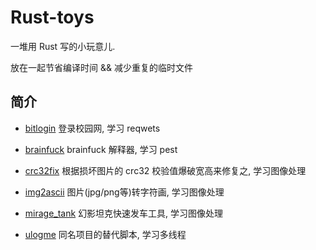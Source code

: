# Rust-toys

一堆用 Rust 写的小玩意儿.

放在一起节省编译时间 && 减少重复的临时文件



## 简介

+ [bitlogin](./bitlogin) 登录校园网, 学习 reqwets

+ [brainfuck](./brainfuck) brainfuck 解释器, 学习 pest

+ [crc32fix](./crc32fix) 根据损坏图片的 crc32 校验值爆破宽高来修复之, 学习图像处理

+ [img2ascii](./img2ascii) 图片(jpg/png等)转字符画, 学习图像处理

+ [mirage_tank](./mirage_tank) 幻影坦克快速发车工具, 学习图像处理

+ [ulogme](./ulogme) 同名项目的替代脚本, 学习多线程

 